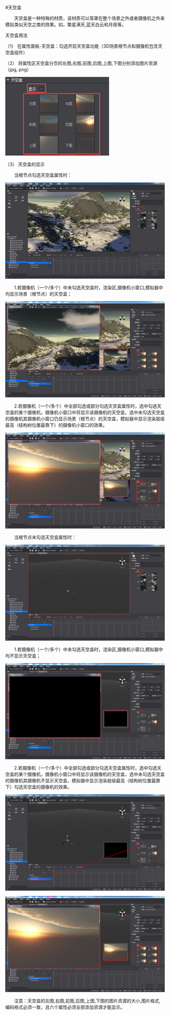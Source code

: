#天空盒

&emsp;&emsp;天空盒是一种特殊的材质，该材质可以笼罩在整个场景之外或者摄像机之外来模拟类似天空之类的效果。如，繁星满天,蓝天白云和月夜等。

天空盒用法

（1）	在属性面板-天空盒：勾选开启天空盒功能（3D场景根节点和摄像机包含天空盒组件）

（2）	将属性区天空盒分页的左图,右图,前图,后图,上图,下图分别添加图片资源（jpg, png）

![image](res/image001.png)
         
（3）	天空盒的显示

&emsp;&emsp;当根节点勾选天空盒属性时：

![image](res/image002.png)

&emsp;&emsp;1.若摄像机（一个/多个）中未勾选天空盒时，渲染区,摄像机小窗口,模拟器中均显示场景（根节点）的天空盒；

![image](res/image003.png)

&emsp;&emsp;2.若摄像机（一个/多个）中全部勾选或部分勾选天空盒属性时，选中勾选天空盒的某个摄像机，摄像机小窗口中将显示该摄像机的天空盒，选中未勾选天空盒的摄像机其摄像机小窗口仍显示场景（根节点）的天空盒，模拟器中显示渲染层级最高（结构树位置最靠下）的摄像机小窗口的效果。

![image](res/image004.png)

&emsp;&emsp;当根节点未勾选天空盒属性时：

![image](res/image005.png)

&emsp;&emsp;1.若摄像机（一个/多个）中未勾选天空盒时，渲染区,摄像机小窗口,模拟器中均不显示天空盒；

![image](res/image006.png)

&emsp;&emsp;2.若摄像机（一个/多个）中全部勾选或部分勾选天空盒属性时，选中勾选天空盒的某个摄像机，摄像机小窗口中将显示该摄像机的天空盒，选中未勾选天空盒的摄像机其摄像机不显示天空盒，模拟器中显示渲染层级最高（结构树位置最靠下）勾选天空盒的摄像机的效果。

![image](res/image007.png) 

![image](res/image008.png)
 
&emsp;&emsp;注意：天空盒的左图,右图,前图,后图,上图,下图的图片资源的大小,图片格式,编码格式必须一致，且六个属性必须全部添加资源才能显示。

